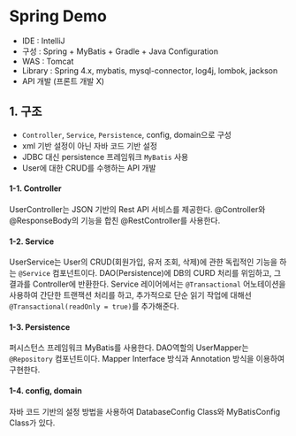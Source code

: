 Spring Demo
======================
* IDE : IntelliJ
* 구성 : Spring + MyBatis + Gradle + Java Configuration
* WAS : Tomcat
* Library : Spring 4.x, mybatis, mysql-connector, log4j, lombok, jackson
* API 개발 (프론트 개발 X)

## 1. 구조
* <code>Controller</code>, <code>Service</code>, <code>Persistence</code>, config, domain으로 구성
* xml 기반 설정이 아닌 자바 코드 기반 설정
* JDBC 대신 persistence 프레임워크 <code>MyBatis</code> 사용
* User에 대한 CRUD를 수행하는 API 개발

#### 1-1. Controller
UserController는 JSON 기반의 Rest API 서비스를 제공한다. @Controller와 @ResponseBody의 기능을 합친 @RestController를 사용한다.

#### 1-2. Service
UserService는 User의 CRUD(회원가입, 유저 조회, 삭제)에 관한 독립적인 기능을 하는 <code>@Service</code> 컴포넌트이다. DAO(Persistence)에 DB의 CURD 처리를 위임하고, 그 결과를 Controller에 반환한다. Service 레이어에서는 <code>@Transactional</code> 어노테이션을 사용하여 간단한 트랜잭션 처리를 하고, 추가적으로 단순 읽기 작업에 대해선 <code>@Transactional(readOnly = true)</code>를 추가해준다.

#### 1-3. Persistence
퍼시스턴스 프레임워크 MyBatis를 사용한다. DAO역할의 UserMapper는 <code>@Repository</code> 컴포넌트이다. Mapper Interface 방식과 Annotation 방식을 이용하여 구현한다.

#### 1-4. config, domain
자바 코드 기반의 설정 방법을 사용하여 DatabaseConfig Class와 MyBatisConfig Class가 있다.
